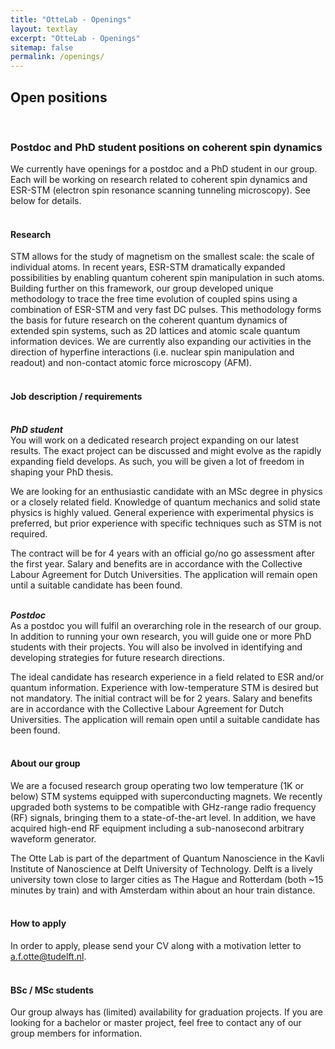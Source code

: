 ```yaml
---
title: "OtteLab - Openings"
layout: textlay
excerpt: "OtteLab - Openings"
sitemap: false
permalink: /openings/
---
```


## Open positions
<br />

### Postdoc and PhD student positions on coherent spin dynamics

We currently have openings for a postdoc and a PhD student in our group. Each will be working on research related to coherent spin dynamics and ESR-STM (electron spin resonance scanning tunneling microscopy). See below for details.
<br />
<br />

#### Research

STM allows for the study of magnetism on the smallest scale: the scale of individual atoms. In recent years, ESR-STM dramatically expanded possibilities by enabling quantum coherent spin manipulation in such atoms. Building further on this framework, our group developed unique methodology to trace the free time evolution of coupled spins using a combination of ESR-STM and very fast DC pulses. This methodology forms the basis for future research on the coherent quantum dynamics of extended spin systems, such as 2D lattices and atomic scale quantum information devices. We are currently also expanding our activities in the direction of hyperfine interactions (i.e. nuclear spin manipulation and readout) and non-contact atomic force microscopy (AFM).
<br />
<br />


#### Job description / requirements

<br /><i>**PhD student**</i><br />
You will work on a dedicated research project expanding on our latest results. The exact project can be discussed and might evolve as the rapidly expanding field develops. As such, you will be given a lot of freedom in shaping your PhD thesis.

We are looking for an enthusiastic candidate with an MSc degree in physics or a closely related field. Knowledge of quantum mechanics and solid state physics is highly valued. General experience with experimental physics is preferred, but prior experience with specific techniques such as STM is not required.

The contract will be for 4 years with an official go/no go assessment after the first year. Salary and benefits are in accordance with the Collective Labour Agreement for Dutch Universities. The application will remain open until a suitable candidate has been found.

<br /><i>**Postdoc**</i><br />
As a postdoc you will fulfil an overarching role in the research of our group. In addition to running your own research, you will guide one or more PhD students with their projects. You will also be involved in identifying and developing strategies for future research directions.

The ideal candidate has research experience in a field related to ESR and/or quantum information. Experience with low-temperature STM is desired but not mandatory. The initial contract will be for 2 years. Salary and benefits are in accordance with the Collective Labour Agreement for Dutch Universities. The application will remain open until a suitable candidate has been found.
<br />
<br />


#### About our group

We are a focused research group operating two low temperature (1K or below) STM systems equipped with superconducting magnets. We recently upgraded both systems to be compatible with GHz-range radio frequency (RF) signals, bringing them to a state-of-the-art level. In addition, we have acquired high-end RF equipment including a sub-nanosecond arbitrary waveform generator.

The Otte Lab is part of the department of Quantum Nanoscience in the Kavli Institute of Nanoscience at Delft University of Technology. Delft is a lively university town close to larger cities as The Hague and Rotterdam (both ~15 minutes by train) and with Amsterdam within about an hour train distance.
<br />
<br />


#### How to apply
In order to apply, please send your CV along with a motivation letter to <a href="mailto:a.f.otte@tudelft.nl">a.f.otte@tudelft.nl</a>.
<br />
<br />


#### BSc / MSc students

Our group always has (limited) availability for graduation projects. If you are looking for a bachelor or master project, feel free to contact any of our group members for information.
<br />
<br />